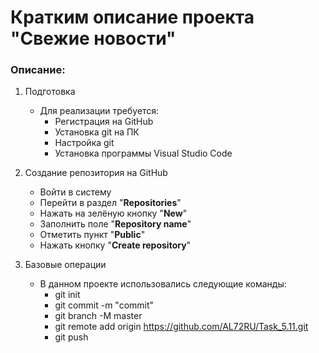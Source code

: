 # Кратким описание проекта "Свежие новости"

### Описание:
1. Подготовка
    * Для реализации требуется: 
        - Регистрация на GitHub
        - Установка git на ПК
        - Настройка git
        - Установка программы Visual Studio Code

2. Создание репозитория на GitHub
    * Войти в систему
    * Перейти в раздел "**Repositories**"
    * Нажать на зелёную кнопку "**New**"
    * Заполнить поле "**Repository name**"
    * Отметить пункт "**Public**"
    * Нажать кнопку "**Create repository**"
    
3. Базовые операции
    * В данном проекте использовались следующие команды:
        - git init
        - git commit -m "commit"
        - git branch -M master
        - git remote add origin https://github.com/AL72RU/Task_5.11.git
        - git push